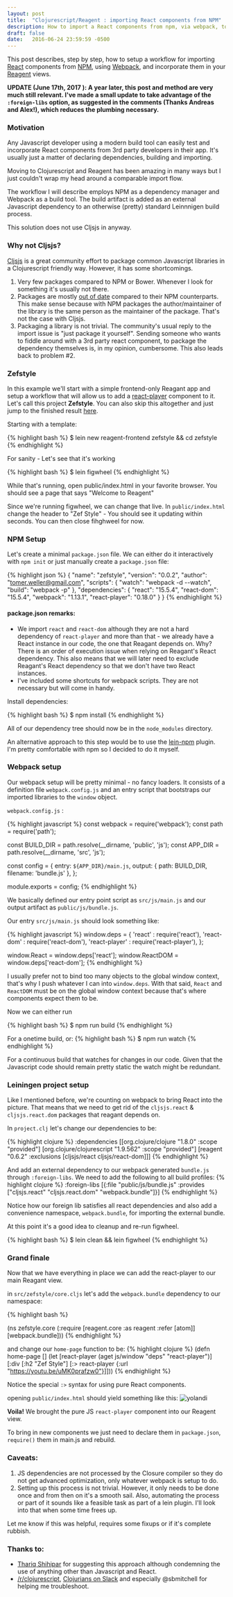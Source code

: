 ```yaml
---
layout: post
title:  "Clojurescript/Reagent : importing React components from NPM"
description: How to import a React components from npm, via webpack, to a Clojurescript/Reagent app.
draft: false
date:   2016-06-24 23:59:59 -0500
--- 
```


This post describes, step by step, how to setup a workflow for importing [React][React] components from [NPM][npm], using [Webpack][webpack], and incorporate them in your [Reagent][reagent] views.

**UPDATE (June 17th, 2017 ): A year later, this post and method are very much still relevant. I've made a small update to take advantage of the `:foreign-libs` option, as suggested in the comments (Thanks Andreas and Alex!), which reduces the plumbing necessary.** 

### Motivation
Any Javascript developer using a modern build tool can easily test and incorporate React components from 3rd party developers in their app. It's usually just a matter of declaring dependencies, building and importing.

Moving to Clojurescript and Reagent has been amazing in many ways but I just couldn't wrap my head around a comparable import flow.

The workflow I will describe employs NPM as a dependency manager and Webpack as a build tool. The build artifact is added as an external Javascript dependency to an otherwise (pretty) standard Leinnnigen build process. 

This solution does not use Cljsjs in anyway.  

### Why not Cljsjs? 
[Cljsjs][cljsjs] is a great community effort to package common Javascript libraries in a Clojurescript friendly way. However, it has some shortcomings. 

1. Very few packages compared to NPM or Bower. Whenever I look for something it's usually not there.
2. Packages are mostly [out of date][pkgs.csv] compared to their NPM counterparts. This make sense because with NPM packages the author/maintainer of the library is the same person as the maintainer of the package. That's not the case with Cljsjs. 
3. Packaging a library is not trivial. The community's usual reply to the import issue is "just package it yourself". Sending someone who wants to fiddle around with a 3rd party react component, to package the dependency themselves is, in my opinion, cumbersome. This also leads back to problem #2.

### Zefstyle

In this example we'll start with a simple frontend-only Reagant app and setup a workflow that will allow us to add a [react-player][react-player] component to it. Let's call this project **Zefstyle**. You can also skip this altogether and just jump to the finished result [here][zefstyle-github]. 

Starting with a template: 

{% highlight bash %}
$ lein new reagent-frontend zefstyle && cd zefstyle
{% endhighlight %}

For sanity - Let's see that it's working

{% highlight bash %}
$ lein figwheel
{% endhighlight %}

While that's running, open public/index.html in your favorite browser. You should see a page that says "Welcome to Reagent"

Since we're running figwheel, we can change that live. In `public/index.html` change the header to "Zef Style" - You should see it updating within seconds. You can then close fihghweel for now.

### NPM Setup
Let's create a minimal `package.json` file. We can either do it interactively with `npm init` or just manually create a `package.json` file: 

{% highlight json %}
{
  "name": "zefstyle",
  "version": "0.0.2",
  "author": "tomer.weller@gmail.com",
  "scripts": {
    "watch": "webpack -d --watch",
    "build": "webpack -p"
  },
  "dependencies": {
    "react": "15.5.4",
    "react-dom": "15.5.4",
    "webpack": "1.13.1",
    "react-player": "0.18.0"
  }
}
{% endhighlight %}

#### package.json remarks: 
- We import `react` and `react-dom` although they are not a hard dependency of `react-player` and more than that - we already have a React instance in our code, the one that Reagant depends on. Why? There is an order of execution issue when relying on Reagant's React dependency. This also means that we will later need to exclude Reagant's React dependency so that we don't have two React instances. 
- I've included some shortcuts for webpack scripts. They are not necessary but will come in handy.

Install dependencies: 

{% highlight bash %}
$ npm install
{% endhighlight %}

All of our dependency tree should now be in the `node_modules` directory. 

An alternative approach to this step would be to use the [lein-npm][lein-npm] plugin. I'm pretty comfortable with npm so I decided to do it myself. 

### Webpack setup
Our webpack setup will be pretty minimal - no fancy loaders. It consists of a definition file `webpack.config.js` and an entry script that bootstraps our imported libraries to the `window` object. 

`webpack.config.js` :

{% highlight javascript %}
const webpack = require('webpack');
const path = require('path');

const BUILD_DIR = path.resolve(__dirname, 'public', 'js');
const APP_DIR = path.resolve(__dirname, 'src', 'js');

const config = {
  entry: `${APP_DIR}/main.js`,
  output: {
    path: BUILD_DIR,
    filename: 'bundle.js'
  },
};

module.exports = config;
{% endhighlight %}

We basically defined our entry point script as `src/js/main.js` and our output artifact as `public/js/bundle.js`.

Our entry `src/js/main.js` should look something like: 

{% highlight javascript %}
window.deps = {
    'react' : require('react'),
    'react-dom' : require('react-dom'),
    'react-player' : require('react-player'),
};

window.React = window.deps['react'];
window.ReactDOM = window.deps['react-dom'];
{% endhighlight %}

I usually prefer not to bind too many objects to the global window context, that's why I push whatever I can into `window.deps`. With that said, `React` and `ReactDOM` must be on the global window context because that's where components expect them to be. 

Now we can either run

{% highlight bash %}
$ npm run build 
{% endhighlight %}

For a onetime build, or: 
{% highlight bash %}
$ npm run watch
{% endhighlight %}

For a continuous build that watches for changes in our code. Given that the Javascript code should remain pretty static the watch might be redundant.


### Leiningen project setup
Like I mentioned before, we're counting on webpack to bring React into the picture. That means that we need to get rid of the `cljsjs.react` & `cljsjs.react.dom` packages that reagant depends on. 

In `project.clj` let's change our dependencies to be:

{% highlight clojure %}
:dependencies [[org.clojure/clojure "1.8.0" :scope "provided"]
             [org.clojure/clojurescript "1.9.562" :scope "provided"]
             [reagent "0.6.2" :exclusions [cljsjs/react cljsjs/react-dom]]]
{% endhighlight %}

And add an external dependency to our webpack generated `bundle.js` through `:foreign-libs`. We need to add the following to all build profiles:
{% highlight clojure %}
:foreign-libs [{:file "public/js/bundle.js"
                :provides ["cljsjs.react" "cljsjs.react.dom" "webpack.bundle"]}]
{% endhighlight %}

Notice how our foreign lib satisfies all react dependencies and also add a convenience namespace, `webpack.bundle`, for importing the external bundle.

At this point it's a good idea to cleanup and re-run figwheel.

{% highlight bash %}
$ lein clean && lein figwheel
{% endhighlight %}

### Grand finale

Now that we have everything in place we can add the react-player to our main Reagant view.

in `src/zefstyle/core.cljs` let's add the `webpack.bundle` dependency to our namespace:

{% highlight bash %}

(ns zefstyle.core
  (:require [reagent.core :as reagent :refer [atom]]
            [webpack.bundle]))
{% endhighlight %}

and change our `home-page` function to be:
{% highlight clojure %}
(defn home-page []
  (let [react-player (aget js/window "deps" "react-player")]
    [:div
     [:h2 "Zef Style"]
     [:> react-player {:url "https://youtu.be/uMK0prafzw0"}]]))
{% endhighlight %}

Notice the special `:>` syntax for using pure React components.

opening `public/index.html` should yield something like this: 
![yolandi](/assets/zefstyle.png)
	
**Voila!** We brought the pure JS `react-player` component into our Reagent view. 

To bring in new components we just need to declare them in `package.json`, `require()` them in main.js and rebuild.

### Caveats:

1. JS dependencies are not processed by the Closure compiler so they do not get advanced optimization, only whatever webpack is setup to do. 
2. Setting up this process is not trivial. However, it only needs to be done once and from then on it's a smooth sail. Also, automating the process or part of it sounds like a feasible task as part of a lein plugin. I'll look into that when some time frees up. 

Let me know if this was helpful, requires some fixups or if it's complete rubbish.
 
### Thanks to: 
- [Thariq Shihipar][thariq] for suggesting this approach although condemning the use of anything other than Javascript and React.
- [/r/clojurescript][clojurescript-reddit], [Clojurians on Slack][clojurians] and especially @sbmitchell for helping me troubleshoot.  

[zefstyle-github]:https://github.com/tomerweller/zefstyle
[react-player]:https://www.npmjs.com/package/react-player
[npm]:https://www.npmjs.com/
[reagent]:https://reagent-project.github.io/
[webpack]:https://webpack.github.io/
[cljsjs]:http://cljsjs.github.io/
[react]:https://facebook.github.io/react/
[pkgs.csv]:https://docs.google.com/spreadsheets/d/1t61hPgEfb1ukzezb6dn38z8kp07TsEFgkaVwF01-acE/pubhtml
[lein-npm]:https://github.com/RyanMcG/lein-npm
[thariq]:https://twitter.com/trq__
[clojurians]:https://clojurians.slack.com
[clojurescript-reddit]:https://www.reddit.com/r/clojurescript

